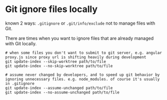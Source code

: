 # Git ignore files locally

known 2 ways: `.gitignore` or `.git/info/exclude` not to manage files with Git.

There are times when you want to ignore files that are already managed with Git locally.

```shell
# when some files you don't want to submit to git server, e.g. angular proxy.js since proxy url is shifting heavily during development
git update-index --skip-worktree path/to/file
git update-index --no-skip-worktree path/to/file

# assume never changed by developers, and to speed up git behavior by ignoring unnecessary files. e.g. node_modules. of course it's usually in .gitignore
git update-index --assume-unchanged path/to/file
git update-index --no-assume-unchanged path/to/file
```
